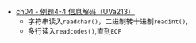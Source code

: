 
* [ch04 - 例题4-4 信息解码（UVa213）](https://github.com/BinGYiZhanG/aoapc-book/blob/master/%E3%80%8A%E7%AE%97%E6%B3%95%E7%AB%9E%E8%B5%9B%E5%85%A5%E9%97%A8%E7%BB%8F%E5%85%B8%E3%80%8B/Example/Ch04/%E4%BE%8B%E9%A2%984-4%20%E4%BF%A1%E6%81%AF%E8%A7%A3%E7%A0%81%EF%BC%88UVa213%EF%BC%89.md)
  * 字符串读入```readchar()```，二进制转十进制```readint()```,
  * 多行读入```readcodes()```,直到```EOF```





